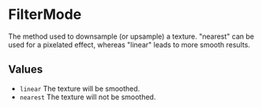 <!--
category: reference
-->

FilterMode
===

The method used to downsample (or upsample) a texture.  "nearest" can be used for a pixelated effect,
whereas "linear" leads to more smooth results.

Values
---

- `linear` The texture will be smoothed.
- `nearest` The texture will not be smoothed.
